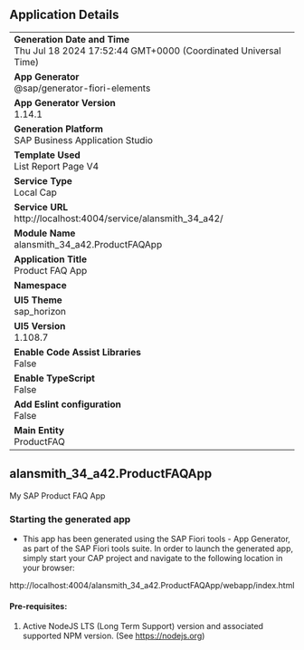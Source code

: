 ## Application Details
|               |
| ------------- |
|**Generation Date and Time**<br>Thu Jul 18 2024 17:52:44 GMT+0000 (Coordinated Universal Time)|
|**App Generator**<br>@sap/generator-fiori-elements|
|**App Generator Version**<br>1.14.1|
|**Generation Platform**<br>SAP Business Application Studio|
|**Template Used**<br>List Report Page V4|
|**Service Type**<br>Local Cap|
|**Service URL**<br>http://localhost:4004/service/alansmith_34_a42/
|**Module Name**<br>alansmith_34_a42.ProductFAQApp|
|**Application Title**<br>Product FAQ App|
|**Namespace**<br>|
|**UI5 Theme**<br>sap_horizon|
|**UI5 Version**<br>1.108.7|
|**Enable Code Assist Libraries**<br>False|
|**Enable TypeScript**<br>False|
|**Add Eslint configuration**<br>False|
|**Main Entity**<br>ProductFAQ|

## alansmith_34_a42.ProductFAQApp

My SAP Product FAQ App

### Starting the generated app

-   This app has been generated using the SAP Fiori tools - App Generator, as part of the SAP Fiori tools suite.  In order to launch the generated app, simply start your CAP project and navigate to the following location in your browser:

http://localhost:4004/alansmith_34_a42.ProductFAQApp/webapp/index.html

#### Pre-requisites:

1. Active NodeJS LTS (Long Term Support) version and associated supported NPM version.  (See https://nodejs.org)


